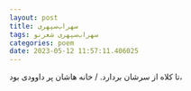```yaml
---
layout: post
title: سهراب‌سپهری
tags: سهراب‌سپهری شعر‌نو
categories: poem
date: 2023-05-12 11:57:11.406025
---
```


تا کلاه از سرشان بردارد. / خانه هاشان پر داوودی بود،